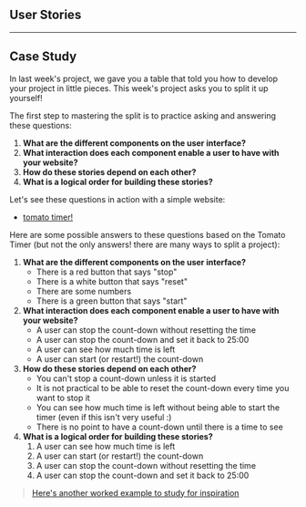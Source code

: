 ## User Stories


---

## Case Study

In last week's project, we gave you a table that told you how to develop your project in little pieces.  This week's project asks you to split it up yourself!

The first step to mastering the split is to practice asking and answering these questions:
1. __What are the different components on the user interface?__
1. __What interaction does each component enable a user to have with your website?__
1. __How do these stories depend on each other?__
1. __What is a logical order for building these stories?__


Let's see these questions in action with a simple website:
* [tomato timer!](https://tomato-timer.com/)

Here are some possible answers to these questions based on the Tomato Timer (but not the only answers! there are many ways to split a project):
1. __What are the different components on the user interface?__
    * There is a red button that says "stop"
    * There is a white button that says "reset"
    * There are some numbers
    * There is a green button that says "start"
1. __What interaction does each component enable a user to have with your website?__
    * A user can stop the count-down without resetting the time
    * A user can stop the count-down and set it back to 25:00
    * A user can see how much time is left
    * A user can start (or restart!) the count-down
1. __How do these stories depend on each other?__
    * You can't stop a count-down unless it is started
    * It is not practical to be able to reset the count-down every time you want to stop it
    * You can see how much time is left without being able to start the timer (even if this isn't very useful :)
    * There is no point to have a count-down until there is a time to see
1. __What is a logical order for building these stories?__
    1. A user can see how much time is left
    1. A user can start (or restart!) the count-down
    1. A user can stop the count-down without resetting the time
    1. A user can stop the count-down and set it back to 25:00

> [Here's another worked example to study for inspiration](https://github.com/elewa-student/User-Centered-Development)
